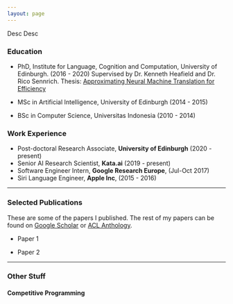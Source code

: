 ```yaml
---
layout: page
---
```


Desc Desc 

### Education

- PhD, Institute for Language, Cognition and Computation, University of Edinburgh. (2016 - 2020)
  Supervised by Dr. Kenneth Heafield and Dr. Rico Sennrich.
  Thesis: [Approximating Neural Machine Translation for Efficiency](https://era.ed.ac.uk/bitstream/handle/1842/37232/Aji2020.pdf?sequence=1&isAllowed=y)
  
- MSc in Artificial Intelligence, University of Edinburgh (2014 - 2015)
- BSc in Computer Science, Universitas Indonesia (2010 - 2014)

### Work Experience

- Post-doctoral Research Associate, __University of Edinburgh__ (2020 - present)
- Senior AI Research Scientist, __Kata.ai__ (2019 - present)
- Software Engineer Intern, __Google Research Europe__, (Jul-Oct 2017)
- Siri Language Engineer, __Apple Inc__, (2015 - 2016)

---

### Selected Publications

These are some of the papers I published. The rest of my papers can be found on [Google Scholar](https://scholar.google.com/citations?user=0Cyfqv4AAAAJ&hl=en&oi=ao) or [ACL Anthology](https://www.aclweb.org/anthology/people/a/alham-fikri-aji/).

- Paper 1

- Paper 2

---

### Other Stuff

#### Competitive Programming





